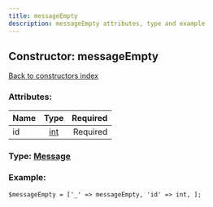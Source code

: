 ```yaml
---
title: messageEmpty
description: messageEmpty attributes, type and example
---
```

## Constructor: messageEmpty  
[Back to constructors index](index.md)



### Attributes:

| Name     |    Type       | Required |
|----------|:-------------:|---------:|
|id|[int](../types/int.md) | Required|



### Type: [Message](../types/Message.md)


### Example:

```
$messageEmpty = ['_' => messageEmpty, 'id' => int, ];
```